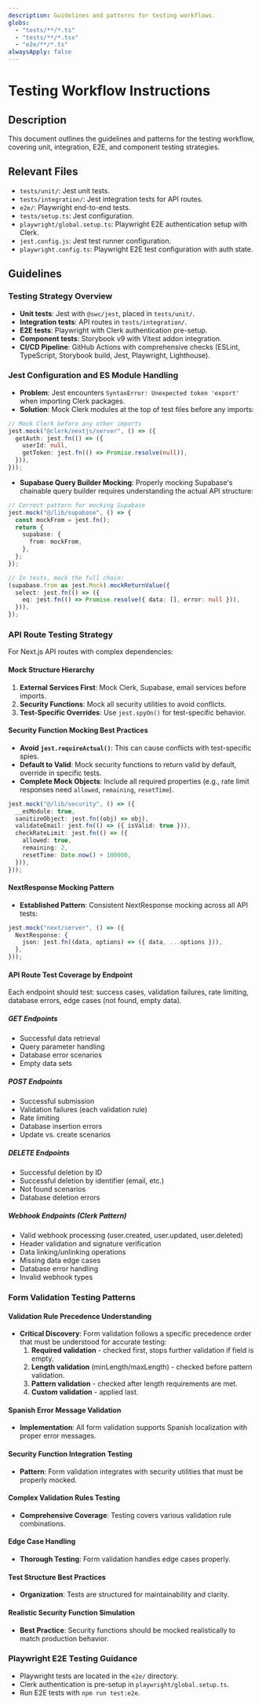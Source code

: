```yaml
---
description: Guidelines and patterns for testing workflows.
globs:
  - "tests/**/*.ts"
  - "tests/**/*.tsx"
  - "e2e/**/*.ts"
alwaysApply: false
---
```

# Testing Workflow Instructions

## Description
This document outlines the guidelines and patterns for the testing workflow, covering unit, integration, E2E, and component testing strategies.

## Relevant Files
- `tests/unit/`: Jest unit tests.
- `tests/integration/`: Jest integration tests for API routes.
- `e2e/`: Playwright end-to-end tests.
- `tests/setup.ts`: Jest configuration.
- `playwright/global.setup.ts`: Playwright E2E authentication setup with Clerk.
- `jest.config.js`: Jest test runner configuration.
- `playwright.config.ts`: Playwright E2E test configuration with auth state.

## Guidelines

### Testing Strategy Overview
- **Unit tests**: Jest with `@swc/jest`, placed in `tests/unit/`.
- **Integration tests**: API routes in `tests/integration/`.
- **E2E tests**: Playwright with Clerk authentication pre-setup.
- **Component tests**: Storybook v9 with Vitest addon integration.
- **CI/CD Pipeline**: GitHub Actions with comprehensive checks (ESLint, TypeScript, Storybook build, Jest, Playwright, Lighthouse).

### Jest Configuration and ES Module Handling
- **Problem**: Jest encounters `SyntaxError: Unexpected token 'export'` when importing Clerk packages.
- **Solution**: Mock Clerk modules at the top of test files before any imports:
```typescript
// Mock Clerk before any other imports
jest.mock("@clerk/nextjs/server", () => ({
  getAuth: jest.fn(() => ({
    userId: null,
    getToken: jest.fn(() => Promise.resolve(null)),
  })),
}));
```
- **Supabase Query Builder Mocking**: Properly mocking Supabase's chainable query builder requires understanding the actual API structure:
```typescript
// Correct pattern for mocking Supabase
jest.mock("@/lib/supabase", () => {
  const mockFrom = jest.fn();
  return {
    supabase: {
      from: mockFrom,
    },
  };
});

// In tests, mock the full chain:
(supabase.from as jest.Mock).mockReturnValue({
  select: jest.fn(() => ({
    eq: jest.fn(() => Promise.resolve({ data: [], error: null })),
  })),
});
```

### API Route Testing Strategy
For Next.js API routes with complex dependencies:

#### Mock Structure Hierarchy
1. **External Services First**: Mock Clerk, Supabase, email services before imports.
2. **Security Functions**: Mock all security utilities to avoid conflicts.
3. **Test-Specific Overrides**: Use `jest.spyOn()` for test-specific behavior.

#### Security Function Mocking Best Practices
- **Avoid `jest.requireActual()`**: This can cause conflicts with test-specific spies.
- **Default to Valid**: Mock security functions to return valid by default, override in specific tests.
- **Complete Mock Objects**: Include all required properties (e.g., rate limit responses need `allowed`, `remaining`, `resetTime`).
```typescript
jest.mock("@/lib/security", () => ({
  __esModule: true,
  sanitizeObject: jest.fn((obj) => obj),
  validateEmail: jest.fn(() => ({ isValid: true })),
  checkRateLimit: jest.fn(() => ({
    allowed: true,
    remaining: 2,
    resetTime: Date.now() + 100000,
  })),
}));
```

#### NextResponse Mocking Pattern
- **Established Pattern**: Consistent NextResponse mocking across all API tests:
```typescript
jest.mock("next/server", () => ({
  NextResponse: {
    json: jest.fn((data, options) => ({ data, ...options })),
  },
}));
```

#### API Route Test Coverage by Endpoint
Each endpoint should test: success cases, validation failures, rate limiting, database errors, edge cases (not found, empty data).

##### GET Endpoints
- Successful data retrieval
- Query parameter handling
- Database error scenarios
- Empty data sets

##### POST Endpoints
- Successful submission
- Validation failures (each validation rule)
- Rate limiting
- Database insertion errors
- Update vs. create scenarios

##### DELETE Endpoints
- Successful deletion by ID
- Successful deletion by identifier (email, etc.)
- Not found scenarios
- Database deletion errors

##### Webhook Endpoints (Clerk Pattern)
- Valid webhook processing (user.created, user.updated, user.deleted)
- Header validation and signature verification
- Data linking/unlinking operations
- Missing data edge cases
- Database error handling
- Invalid webhook types

### Form Validation Testing Patterns

#### Validation Rule Precedence Understanding
- **Critical Discovery**: Form validation follows a specific precedence order that must be understood for accurate testing:
  1. **Required validation** - checked first, stops further validation if field is empty.
  2. **Length validation** (minLength/maxLength) - checked before pattern validation.
  3. **Pattern validation** - checked after length requirements are met.
  4. **Custom validation** - applied last.

#### Spanish Error Message Validation
- **Implementation**: All form validation supports Spanish localization with proper error messages.

#### Security Function Integration Testing
- **Pattern**: Form validation integrates with security utilities that must be properly mocked.

#### Complex Validation Rules Testing
- **Comprehensive Coverage**: Testing covers various validation rule combinations.

#### Edge Case Handling
- **Thorough Testing**: Form validation handles edge cases properly.

#### Test Structure Best Practices
- **Organization**: Tests are structured for maintainability and clarity.

#### Realistic Security Function Simulation
- **Best Practice**: Security functions should be mocked realistically to match production behavior.

### Playwright E2E Testing Guidance
- Playwright tests are located in the `e2e/` directory.
- Clerk authentication is pre-setup in `playwright/global.setup.ts`.
- Run E2E tests with `npm run test:e2e`.


